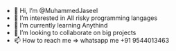 - 👋 Hi, I’m @MuhammedJaseel
- 👀 I’m interested in All risky programming langages
- 🌱 I’m currently learning Anythind
- 💞️ I’m looking to collaborate on big projects
- 📫 How to reach me => whatsapp me +91 9544013463

<!---
MuhammedJaseel/MuhammedJaseel is a ✨ special ✨ repository because its `README.md` (this file) appears on your GitHub profile.
You can click the Preview link to take a look at your changes.
--->
